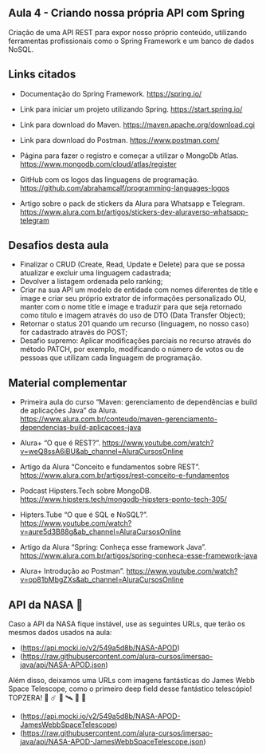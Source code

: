## Aula 4 - Criando nossa própria API com Spring

Criação de uma API REST para expor nosso próprio conteúdo, utilizando ferramentas profissionais como o Spring Framework e um banco de dados NoSQL.

## Links citados

- Documentação do Spring Framework.
https://spring.io/

- Link para iniciar um projeto utilizando Spring.
https://start.spring.io/

- Link para download do Maven.
https://maven.apache.org/download.cgi

- Link para download do Postman.
https://www.postman.com/

- Página para fazer o registro e começar a utilizar o MongoDb Atlas.
https://www.mongodb.com/cloud/atlas/register

- GitHub com os logos das linguagens de programação.
https://github.com/abrahamcalf/programming-languages-logos

- Artigo sobre o pack de stickers da Alura para Whatsapp e Telegram.
https://www.alura.com.br/artigos/stickers-dev-aluraverso-whatsapp-telegram


## Desafios desta aula

- Finalizar o CRUD (Create, Read, Update e Delete) para que se possa atualizar e excluir uma linguagem cadastrada;
- Devolver a listagem ordenada pelo ranking;
- Criar na sua API um modelo de entidade com nomes diferentes de title e image e criar seu próprio extrator de informações personalizado OU, manter com o nome title e image e traduzir para que seja retornado como título e imagem através do uso de DTO (Data Transfer Object);
- Retornar o status 201 quando um recurso (linguagem, no nosso caso) for cadastrado através do POST;
- Desafio supremo: Aplicar modificações parciais no recurso através do método PATCH, por exemplo, modificando o número de votos ou de pessoas que utilizam cada linguagem de programação.

## Material complementar

- Primeira aula do curso “Maven: gerenciamento de dependências e build de aplicações Java” da Alura.
https://www.alura.com.br/conteudo/maven-gerenciamento-dependencias-build-aplicacoes-java

- Alura+ “O que é REST?”.
https://www.youtube.com/watch?v=weQ8ssA6iBU&ab_channel=AluraCursosOnline

- Artigo da Alura “Conceito e fundamentos sobre REST”.
https://www.alura.com.br/artigos/rest-conceito-e-fundamentos

- Podcast Hipsters.Tech sobre MongoDB.
https://www.hipsters.tech/mongodb-hipsters-ponto-tech-305/

- Hipters.Tube “O que é SQL e NoSQL?”.
https://www.youtube.com/watch?v=aure5d3B88g&ab_channel=AluraCursosOnline

- Artigo da Alura “Spring: Conheça esse framework Java”.
https://www.alura.com.br/artigos/spring-conheca-esse-framework-java

- Alura+ Introdução ao Postman”.
https://www.youtube.com/watch?v=op81bMbgZXs&ab_channel=AluraCursosOnline

## API da NASA 🌌

Caso a API da NASA fique instável, use as seguintes URLs, que terão os mesmos dados usados na aula:

- (https://api.mocki.io/v2/549a5d8b/NASA-APOD)
- (https://raw.githubusercontent.com/alura-cursos/imersao-java/api/NASA-APOD.json)

Além disso, deixamos uma URLs com imagens fantásticas do James Webb Space Telescope, como o primeiro deep field desse fantástico telescópio! TOPZERA! 🌠 ☄️ 🚀 🛰️ 🔭 🌌

- (https://api.mocki.io/v2/549a5d8b/NASA-APOD-JamesWebbSpaceTelescope)
- (https://raw.githubusercontent.com/alura-cursos/imersao-java/api/NASA-APOD-JamesWebbSpaceTelescope.json)